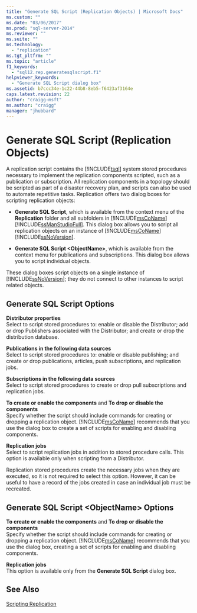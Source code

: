 ```yaml
---
title: "Generate SQL Script (Replication Objects) | Microsoft Docs"
ms.custom: ""
ms.date: "03/06/2017"
ms.prod: "sql-server-2014"
ms.reviewer: ""
ms.suite: ""
ms.technology: 
  - "replication"
ms.tgt_pltfrm: ""
ms.topic: "article"
f1_keywords: 
  - "sql12.rep.generatesqlscript.f1"
helpviewer_keywords: 
  - "Generate SQL Script dialog box"
ms.assetid: b7ccc34e-1c22-44b8-8eb5-f6423af3164e
caps.latest.revision: 22
author: "craigg-msft"
ms.author: "craigg"
manager: "jhubbard"
---
```

# Generate SQL Script (Replication Objects)
  A replication script contains the [!INCLUDE[tsql](../../includes/tsql-md.md)] system stored procedures necessary to implement the replication components scripted, such as a publication or subscription. All replication components in a topology should be scripted as part of a disaster recovery plan, and scripts can also be used to automate repetitive tasks. Replication offers two dialog boxes for scripting replication objects:  
  
-   **Generate SQL Script**, which is available from the context menu of the **Replication** folder and all subfolders in [!INCLUDE[msCoName](../../includes/msconame-md.md)] [!INCLUDE[ssManStudioFull](../../includes/ssmanstudiofull-md.md)]. This dialog box allows you to script all replication objects on an instance of [!INCLUDE[msCoName](../../includes/msconame-md.md)] [!INCLUDE[ssNoVersion](../../includes/ssnoversion-md.md)].  
  
-   **Generate SQL Script \<ObjectName>**, which is available from the context menu for publications and subscriptions. This dialog box allows you to script individual objects.  
  
 These dialog boxes script objects on a single instance of [!INCLUDE[ssNoVersion](../../includes/ssnoversion-md.md)]; they do not connect to other instances to script related objects.  
  
## Generate SQL Script Options  
 **Distributor properties**  
 Select to script stored procedures to: enable or disable the Distributor; add or drop Publishers associated with the Distributor; and create or drop the distribution database.  
  
 **Publications in the following data sources**  
 Select to script stored procedures to: enable or disable publishing; and create or drop publications, articles, push subscriptions, and replication jobs.  
  
 **Subscriptions in the following data sources**  
 Select to script stored procedures to create or drop pull subscriptions and replication jobs.  
  
 **To create or enable the components** and **To drop or disable the components**  
 Specify whether the script should include commands for creating or dropping a replication object. [!INCLUDE[msCoName](../../includes/msconame-md.md)] recommends that you use the dialog box to create a set of scripts for enabling and disabling components.  
  
 **Replication jobs**  
 Select to script replication jobs in addition to stored procedure calls. This option is available only when scripting from a Distributor.  
  
 Replication stored procedures create the necessary jobs when they are executed, so it is not required to select this option. However, it can be useful to have a record of the jobs created in case an individual job must be recreated.  
  
## Generate SQL Script \<ObjectName> Options  
 **To create or enable the components** and **To drop or disable the components**  
 Specify whether the script should include commands for creating or dropping a replication object. [!INCLUDE[msCoName](../../includes/msconame-md.md)] recommends that you use the dialog box, creating a set of scripts for enabling and disabling components.  
  
 **Replication jobs**  
 This option is available only from the **Generate SQL Script** dialog box.  
  
## See Also  
 [Scripting Replication](scripting-replication.md)  
  
  